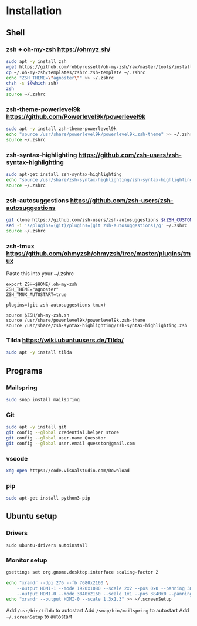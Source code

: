 # Installation


## Shell

### zsh + oh-my-zsh https://ohmyz.sh/

```bash
sudo apt -y install zsh
wget https://github.com/robbyrussell/oh-my-zsh/raw/master/tools/install.sh -O - | zsh
cp ~/.oh-my-zsh/templates/zshrc.zsh-template ~/.zshrc
echo "ZSH_THEME=\"agnoster\"" >> ~/.zshrc
chsh -s $(which zsh)
zsh
source ~/.zshrc
```

### zsh-theme-powerlevel9k https://github.com/Powerlevel9k/powerlevel9k

```bash
sudo apt -y install zsh-theme-powerlevel9k
echo "source /usr/share/powerlevel9k/powerlevel9k.zsh-theme" >> ~/.zshrc
source ~/.zshrc
```

### zsh-syntax-highlighting https://github.com/zsh-users/zsh-syntax-highlighting

```bash
sudo apt-get install zsh-syntax-highlighting
echo "source /usr/share/zsh-syntax-highlighting/zsh-syntax-highlighting.zsh" >> ~/.zshrc
source ~/.zshrc
```

### zsh-autosuggestions https://github.com/zsh-users/zsh-autosuggestions
```bash
git clone https://github.com/zsh-users/zsh-autosuggestions ${ZSH_CUSTOM:-~/.oh-my-zsh/custom}/plugins/zsh-autosuggestions
sed -i 's/plugins=(git)/plugins=(git zsh-autosuggestions)/g' ~/.zshrc 
source ~/.zshrc
```
### zsh-tmux https://github.com/ohmyzsh/ohmyzsh/tree/master/plugins/tmux
Paste this into your ~/.zshrc
```config
export ZSH=$HOME/.oh-my-zsh
ZSH_THEME="agnoster"
ZSH_TMUX_AUTOSTART=true

plugins=(git zsh-autosuggestions tmux)

source $ZSH/oh-my-zsh.sh
source /usr/share/powerlevel9k/powerlevel9k.zsh-theme
source /usr/share/zsh-syntax-highlighting/zsh-syntax-highlighting.zsh
```

### Tilda https://wiki.ubuntuusers.de/Tilda/

```bash
sudo apt -y install tilda
```

## Programs

### Mailspring
```bash
sudo snap install mailspring
```

### Git
```bash
sudo apt -y install git
git config --global credential.helper store
git config --global user.name Quesstor
git config --global user.email quesstor@gmail.com
```
### vscode
```bash
xdg-open https://code.visualstudio.com/Download
```

### pip
```bash
sudo apt-get install python3-pip
```

## Ubuntu setup

### Drivers
```
sudo ubuntu-drivers autoinstall
```

### Monitor setup
```bash
gsettings set org.gnome.desktop.interface scaling-factor 2

echo "xrandr --dpi 276 --fb 7680x2160 \
    --output HDMI-1 --mode 1920x1080 --scale 2x2 --pos 0x0 --panning 3840x2160+0+0 \
    --output HDMI-0 --mode 3840x2160 --scale 1x1 --pos 3840x0 --panning 3840x2160+3840+0" >> ~/.screenSetup
echo "xrandr --output HDMI-0 --scale 1.3x1.3" >> ~/.screenSetup
```

Add `/usr/bin/tilda` to autostart
Add `/snap/bin/mailspring` to autostart
Add `~/.screenSetup` to autostart
